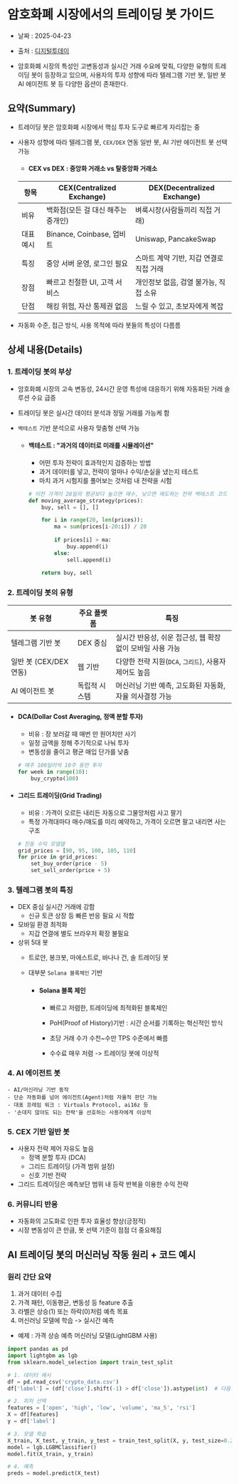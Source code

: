 # 암호화폐 시장에서의 트레이딩 봇 가이드

- 날짜 : 2025-04-23
- 출처 : [디지털투데이](https://www.digitaltoday.co.kr/news/articleView.html?idxno=563057)

- 암호화폐 시장의 특성인 고변동성과 실시간 거래 수요에 맞춰, 다양한 유형의 트레이딩 봇이 등장하고 있으며, 사용자의 투자 성향에 따라 텔레그램 기반 봇, 일반 봇 AI 에이전트 봇 등 다양한 옵션이 존재한다.

## 요약(Summary)
- 트레이딩 봇은 암호화폐 시장에서 핵심 투자 도구로 빠르게 자리잡는 중

- 사용자 성향에 따라 텔레그램 봇, `CEX/DEX` 연동 일반 봇, AI 기반 에이전트 봇 선택 가능

    - #### CEX vs DEX : 중앙화 거래소 vs 탈중앙화 거래소

    | 항목 | CEX(Centralized Exchange) | DEX(Decentralized Exchange) |
    | --- | --- | --- |
    | 비유 | 백화점(모든 걸 대신 해주는 중개인) | 벼룩시장(사람들끼리 직접 거래) |
    | 대표 예시 | Binance, Coinbase, 업비트 | Uniswap, PancakeSwap |
    | 특징 | 중앙 서버 운영, 로그인 필요 | 스마트 계약 기반, 지갑 연결로 직접 거래 |
    | 장점 | 빠르고 친절한 UI, 고객 서비스 | 개인정보 없음, 검열 불가능, 직접 소유 |
    | 단점 | 해킹 위험, 자산 통제권 없음 | 느릴 수 있고, 초보자에게 복잡 |

- 자동화 수준, 접근 방식, 사용 목적에 따라 봇들의 특성이 다름름

## 상세 내용(Details)

### 1. 트레이딩 봇의 부상

- 암호화폐 시장의 고속 변동성, 24시간 운영 특성에 대응하기 위해 자동화된 거래 솔루션 수요 급증

- 트레이딩 봇은 실시간 데이터 분석과 정밀 거래를 가능케 함

- `백테스트` 기반 분석으로 사용자 맞춤형 선택 가능

    - #### 백테스트 : "과거의 데이터로 미래를 시뮬레이션"

        - 어떤 투자 전략이 효과적인지 검증하는 방법
        - 과거 데이터를 넣고, 전략이 얼마나 수익/손실을 냈는지 테스트
        - 마치 과거 시험지를 풀어보는 것처럼 내 전략을 시험

        ```python
        # 이전 가격이 20일의 평균보다 높으면 매수, 낮으면 매도하는 전략 백테스트 코드
        def moving_average_strategy(prices):
            buy, sell = [], []

            for i in range(20, len(prices)):
                ma = sum(prices[i-20:i]) / 20
                
                if prices[i] > ma:
                    buy.append(i)
                else:
                    sell.append(i)
            
            return buy, sell
        ```

### 2. 트레이딩 봇의 유형

| 봇 유형 | 주요 플랫폼 | 특징 |
| --- | --- | --- |
| 텔레그램 기반 봇 | DEX 중심 | 실시간 반응성, 쉬운 접근성, 웹 확장 없이 모바일 사용 가능 |
| 일반 봇 (CEX/DEX 연동) | 웹 기반 | 다양한 전략 지원(`DCA`, `그리드`), 사용자 제어도 높음 |
| AI 에이전트 봇 | 독립적 시스템 | 머신러닝 기반 예측, 고도화된 자동화, 자율 의사결정 가능 |

- #### DCA(Dollar Cost Averaging, 정액 분할 투자)
    - 비유 : 장 보러갈 때 매번 만 원어치만 사기
    - 일정 금액을 정해 주기적으로 나눠 투자
    - 변동성을 줄이고 평균 매입 단가를 낮춤

    ```python
    # 매주 100달러씩 10주 동안 투자
    for week in range(10):
        buy_crypto(100)
    ```

- #### 그리드 트레이딩(Grid Trading)
    - 비유 : 가격이 오르든 내리든 자동으로 그물망처럼 사고 팔기
    - 특정 가격대마다 매수/매도를 미리 예약하고, 가격이 오르면 팔고 내리면 사는 구조

    ```python
    # 진동 수익 모델델
    grid_prices = [90, 95, 100, 105, 110]
    for price in grid_prices:
        set_buy_order(price - 5)
        set_sell_order(price + 5)
    ```

### 3. 텔레그램 봇의 특징

- DEX 중심 실시간 거래에 강함
    - 신규 토큰 상장 등 빠른 반응 필요 시 적합
- 모바일 환경 최적화
    - 지갑 연결에 별도 브라우저 확장 불필요
- 상위 5대 봇
    - 트로얀, 봉크봇, 마에스트로, 바나나 건, 솔 트레이딩 봇
    - 대부분 `Solana 블록체인` 기반

        - #### Solana 블록 체인
            
            - 빠르고 저렴한, 트레이딩에 최적화된 블록체인

            - PoH(Proof of History)기반 : 시간 순서를 기록하는 혁신적인 방식
            - 초당 거래 수가 수천~수만 TPS 수준에서 빠름
            - 수수료 매우 저렴 -> 트레이딩 봇에 이상적

### 4. AI 에이전트 봇
    
    - AI/머신러닝 기반 동작
    - 단순 자동화를 넘어 에이전트(Agent)처럼 자율적 판단 가능
    - 대표 프레임 워크 : Virtuals Protocol, ai16z 등
    - '손대지 않아도 되는 전략'을 선호하는 사용자에게 이상적

### 5. CEX 기반 일반 봇
    
- 사용자 전략 제어 자유도 높음
    - 정액 분할 투자 (DCA)
    - 그리드 트레이딩 (가격 범위 설정)
    - 신호 기반 전략
- 그리드 트레이딩은 예측보단 범위 내 등락 반복을 이용한 수익 전략

### 6. 커뮤니티 반응

- 자동화의 고도화로 인한 투자 효율성 향상(긍정적)
- 시장 변동성이 큰 만큼, 봇 선택 기준이 점점 더 중요해짐

## AI 트레이딩 봇의 머신러닝 작동 원리 + 코드 예시

### 원리 간단 요약

1. 과거 데이터 수집
2. 가격 패턴, 이동평균, 변동성 등 feature 추출
3. 라벨은 상승(1) 또는 하락(0)처럼 예측 목표
4. 머신러닝 모델에 학습 -> 실시간 예측

- 예제 : 가격 상승 예측 머신러닝 모델(LightGBM 사용)

```python
import pandas as pd
import lightgbm as lgb
from sklearn.model_selection import train_test_split

# 1. 데이터 예시
df = pd.read_csv('crypto_data.csv')
df['label'] = (df['close'].shift(-1) > df['close']).astype(int)  # 다음날 상승 여부

# 2. 피처 선택
features = ['open', 'high', 'low', 'volume', 'ma_5', 'rsi']
X = df[features]
y = df['label']

# 3. 모델 학습
X_train, X_test, y_train, y_test = train_test_split(X, y, test_size=0.2)
model = lgb.LGBMClassifier()
model.fit(X_train, y_train)

# 4. 예측
preds = model.predict(X_test)
```